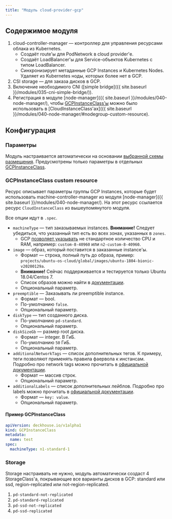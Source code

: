```yaml
---
title: "Модуль cloud-provider-gcp"
---
```


## Содержимое модуля

1. cloud-controller-manager — контроллер для управления ресурсами облака из Kubernetes.
    * Создаёт route'ы для PodNetwork в cloud provider'е.
    * Создаёт LoadBalancer'ы для Service-объектов Kubernetes с типом LoadBalancer.
    * Синхронизирует метаданные GCP Instances и Kubernetes Nodes. Удаляет из Kubernetes ноды, которых более нет в GCP.
2. CSI storage — для заказа дисков в GCP.
3. Включение необходимого CNI ([simple bridge]({{ site.baseurl }}/modules/035-cni-simple-bridge/)).
4. Регистрация в модуле [node-manager]({{ site.baseurl }}/modules/040-node-manager/), чтобы [GCPInstanceClass'ы](#gcpinstanceclass-custom-resource) можно было использовать в [CloudInstanceClass'ах]({{ site.baseurl }}/modules/040-node-manager/#nodegroup-custom-resource).

## Конфигурация

### Параметры

Модуль настраивается автоматически на основании [выбранной схемы размещения](/candi/cloud-providers/gcp/). Предусмотрены только параметры в отдельных [GCPInstanceClass](#gcpinstanceclass-custom-resource).

### GCPInstanceClass custom resource

Ресурс описывает параметры группы GCP Instances, которые будет использовать machine-controller-manager из модуля [node-manager]({{ site.baseurl }}/modules/040-node-manager/). На этот ресурс ссылается ресурс `CloudInstanceClass` из вышеупомянутого модуля.

Все опции идут в `.spec`.

* `machineType` — тип заказываемых instances. **Внимание!** Следует убедиться, что указанный тип есть во всех зонах, указанных в `zones`.
    * GCP [позволяет указывать](https://cloud.google.com/compute/docs/instances/creating-instance-with-custom-machine-type#create) не стандартное количество CPU и RAM, например: `custom-8-40960` или `n2-custom-8-40960`.
* `image` — образ, который поставится в заказанные instance'ы.
    * Формат — строка, полный путь до образа, пример: `projects/ubuntu-os-cloud/global/images/ubuntu-1804-bionic-v20200129a`.
    * **Внимание!** Сейчас поддерживается и тестируется только Ubuntu 18.04/Centos 7.
    * Список образов можно найти в [документации](https://cloud.google.com/compute/docs/images#ubuntu).
    * Опциональный параметр.
* `preemptible` — Заказывать ли preemptible instance.
    * Формат — bool.
    * По-умолчанию `false`.
    * Опциональный параметр.
* `diskType` — тип созданного диска.
    * По-умолчанию `pd-standard`.
    * Опциональный параметр.
* `diskSizeGb` — размер root диска.
    * Формат — integer. В ГиБ.
    * По-умолчанию `50` ГиБ.
    * Опциональный параметр.
* `additionalNetworkTags` — список дополнительных тегов. К примеру, теги позволяют применять правила фаервола к инстансам. Подробно про network tags можно прочитать в [официальной документации](https://cloud.google.com/vpc/docs/add-remove-network-tags).
    * Формат — массив строк.
    * Опциональный параметр.
* `additionalLabels` — список дополнительных лейблов. Подробно про labels можно прочитать в [официальной документации](https://cloud.google.com/resource-manager/docs/creating-managing-labels).
    * Формат — `key: value`.
    * Опциональный параметр.

#### Пример GCPInstanceClass

```yaml
apiVersion: deckhouse.io/v1alpha1
kind: GCPInstanceClass
metadata:
  name: test
spec:
  machineType: n1-standard-1
```

### Storage

Storage настраивать не нужно, модуль автоматически создаст 4 StorageClass'а, покрывающие все варианты дисков в GCP: standard или ssd, region-replicated или not-region-replicated.

1. `pd-standard-not-replicated`
2. `pd-standard-replicated`
3. `pd-ssd-not-replicated`
4. `pd-ssd-replicated`
